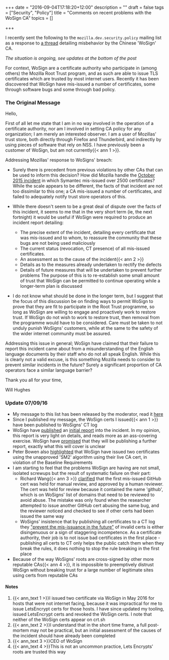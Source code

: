 +++
date = "2016-09-04T17:18:20+12:00"
description = ""
draft = false
tags = ["Security", "Policy"]
title = "Comments on recent problems with the WoSign CA"
topics = []

+++

I recently sent the following to the `mozilla.dev.security.policy` mailing list as a response to [a thread](https://groups.google.com/forum/#!topic/mozilla.dev.security.policy/k9PBmyLCi8I%5B1-25%5D) detailing misbehavior by the Chinese 'WoSign' CA.

<!--more-->

_The situation is ongoing, see updates at the bottom of the post_

For context, WoSign are a certificate authority who participate in (among others) the Mozilla Root Trust program, and as such are able to issue TLS certificates which are trusted by most internet users. Recently it has been discovered that WoSign have mis-issued a number of certificates, some through software bugs and some through bad policy.

### The Original Message

Hello,

First of all let me state that I am in no way involved in the operation of a certificate authority, nor am I involved in setting CA policy for any organization; I am merely an interested observer. I am a user of Mozillas' trust store, both directly through Firefox and Thunderbird, and indirectly by using pieces of software that rely on NSS. I have previously been a customer of WoSign, but am not currently{{< ann 1 >}}.

Addressing Mozillas' response to WoSigns' breach:

* Surely there is precedent from previous violations by other CAs that can be used to inform this decision? How did Mozilla handle the [October 2015 incident](https://security.googleblog.com/2015/10/sustaining-digital-certificate-security.html) in which Symantec mis-issued over 2500 certificates? While the scale appears to be different, the facts of that incident are not too dissimilar to this one; a CA mis-issued a number of certificates, and failed to adequately notify trust store operators of this.

* While there doesn't seem to be a great deal of dispute over the facts of this incident, it seems to me that in the very short term (ie, the next fortnight) it would be useful if WoSign were required to produce an incident report detailing:
    - The precise extent of the incident, detailing every certificate that was mis-issued and to whom, to reassure the community that these bugs are not being used maliciously
    - The current status (revocation, CT presence) of all mis-issued certificates.
    - An assessment as to the cause of the incident{{< ann 2 >}}
    - Details as to the measures already undertaken to rectify the defects
    - Details of future measures that will be undertaken to prevent further problems
  The purpose of this is to re-establish some small amount of trust that WoSign can be permitted to continue operating while a longer-term plan is discussed

* I do not know what should be done in the longer term, but I suggest that the focus of this discussion be on finding ways to permit WoSign to prove that they are fit to participate in the Root Trust programme, so long as WoSign are willing to engage and proactively work to restore trust. If WoSign do not wish to work to restore trust, then removal from the programme would have to be considered. Care must be taken to not unduly punish WoSigns' customers, while at the same to the safety of the wider internet community must be assured.

Addressing this issue in general; WoSign have claimed that their failure to report this incident came about from a misunderstanding of the English language documents by their staff who do not all speak English. While this is clearly not a valid excuse, is this something Mozilla needs to consider to prevent similar incidents in the future? Surely a significant proportion of CA operators face a similar language barrier?

Thank you all for your time,

Will Hughes

### Update 07/09/16

* My message to this list has been released by the moderator, read it [here](https://groups.google.com/d/msg/mozilla.dev.security.policy/k9PBmyLCi8I/mi6vaappDgAJ)
* Since I published my message, the WoSign certs I issued{{< ann 1 >}} have been published to WoSigns' CT log
* WoSign have [published](https://groups.google.com/d/msg/mozilla.dev.security.policy/k9PBmyLCi8I/BU85QtmzDQAJ) an [initial report](https://www.wosign.com/report/wosign_incidents_report_09042016.pdf) into the incident. In my opinion, this report is very light on details, and reads more as an ass-covering exercise. WoSign have [promised](https://groups.google.com/d/msg/mozilla.dev.security.policy/k9PBmyLCi8I/3VgNhi42DgAJ) that they will be publishing a further report, exactly what this will cover is unclear
* Peter Bowen also [highlighted](https://groups.google.com/d/msg/mozilla.dev.security.policy/k9PBmyLCi8I/zs9x0nSjDQAJ) that WoSign have issued two certificates using the unapproved 'SM2' algorithm using their live CA cert, in violation of the Baseline Requirements
* I am starting to feel that the problems WoSign are having are not small, isolated screwups but the result of systematic failure on their part:
  - Richard Wang{{< ann 3 >}} [clarified](https://groups.google.com/d/msg/mozilla.dev.security.policy/k9PBmyLCi8I/QE90nepQDgAJ) that the first mis-issued GitHub cert was held for manual review, and approved by a human reviewer. The cert was held for review because it contained the name 'github', which is on WoSigns' list of domains that need to be reviewed to avoid abuse. The mistake was only found when the researcher attempted to issue another GitHub cert abusing the same bug, and the reviewer noticed and checked to see if other certs had been issued the same way
  - WoSigns' insistence that by publishing all certificates to a CT log they ["prevent the mis-issuance in the future"](https://bugzilla.mozilla.org/show_bug.cgi?id=1293366#c4) of invalid certs is either disingenuous or a sign of staggering incompetence. As a certificate authority, their job is to not issue bad certificates in the first place - publishing all certs to CT only helps the public catch them when they break the rules, it does nothing to stop the rule breaking in the first place
* Because of the way WoSigns' roots are cross-signed by other more reputable CAs{{< ann 4 >}}, it is impossible to preemptively distrust WoSign without breaking trust for a large number of legitimate sites using certs from reputable CAs

#### Notes
1. {{< ann_text 1 >}}I issued two certificate via WoSign in May 2016 for hosts that were not internet facing, because it was impractical for me to issue LetsEncrypt certs for those hosts. I have since updated my tooling, issued LetsEncrypt certs and revoked the WoSign certs. I note that neither of the WoSign certs appear on crt.sh
2. {{< ann_text 2 >}}I understand that in the short time frame, a full post-mortem may not be practical, but an initial assessment of the causes of the incident should have already been completed
3. {{< ann_text 3 >}}CEO of WoSign
4. {{< ann_text 4 >}}This is not an uncommon practice, Lets Encrypts' roots are trusted this way
